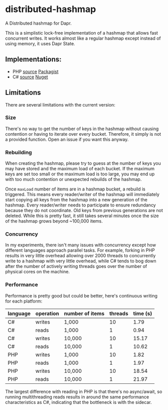 # distributed-hashmap

A Distributed hashmap for Dapr.

This is a simplistic lock-free implementation of a hashmap that allows fast concurrent writes. It works almost like a
regular hashmap except instead of using memory, it uses Dapr State.

## Implementations:

- PHP [source](reference/php) [Packagist](https://packagist.org/packages/withinboredom/distributed-hashmap)
- C# [source](reference/csharp) [Nuget](https://www.nuget.org/packages/DistributedHashMap/0.0.1)

## Limitations

There are several limitations with the current version:

### Size

There's no way to get the number of keys in the hashmap without causing contention or having to iterate over every
bucket. Therefore, it simply is not a provided function. Open an issue if you want this anyway.

### Rebuilding

When creating the hashmap, please try to guess at the number of keys you may have stored and the maximum load of each
bucket. If the maximum keys are set too small or the maximum load is too large, you may end up with too much contention
or unexpected rebuilds of the hashmap.

Once `maxLoad` number of items are in a hashmap bucket, a rebuild is triggered. This means every reader/writer of the
hashmap will immediately start copying all keys from the hashmap into a new generation of the hashmap. Every
reader/writer needs to participate to ensure redundancy because they do not coordinate. Old keys from previous
generations are not deleted. While this is pretty fast, it still takes several minutes once the size of the hashmap
grows beyond ~100,000 items.

### Concurrency

In my experiments, there isn't many issues with concurrency except how different languages approach parallel tasks. For
example, forking in PHP results in very little overhead allowing over 2000 threads to concurrently write to a hashmap
with very little overhead, while C# tends to bog down after the number of actively writing threads goes over the number
of physical cores on the machine.

### Performance

Performance is pretty good but could be better, here's continuous writing for each platform:

| language | operation | number of items | threads | time (s) |
| -------- | --------- | --------------- | ------- | -------- |
| C#       | writes    | 1,000           | 10      | 1.79     |
| C#       | reads     | 1,000           | 1       | 0.94     |
| C#       | writes    | 10,000          | 10      | 15.17    |
| C#       | reads     | 10,000          | 1       | 10.62    |
| PHP      | writes    | 1,000           | 10      | 1.82     |
| PHP      | reads     | 1,000           | 1       | 1.97     |
| PHP      | writes    | 10,000          | 10      | 18.54    |
| PHP      | reads     | 10,000          | 1       | 21.97    |

The largest difference with reading in PHP is that there's no async/await, so running multithreading reads results in
around the same performance characteristics as C#, indicating that the bottleneck is with the sidecar.

